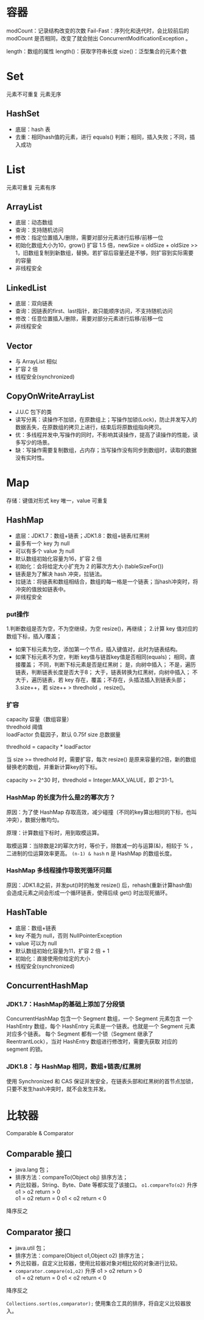 # 容器

modCount：记录结构改变的次数
Fail-Fast：序列化和迭代时，会比较前后的 modCount 是否相同，改变了就会抛出 ConcurrentModificationException 。

length：数组的属性
length()：获取字符串长度
size()：泛型集合的元素个数

# Set

元素不可重复
元素无序

## HashSet
- 底层：hash 表
- 去重：相同hash值的元素，进行 equals() 判断；相同，插入失败；不同，插入成功

# List

元素可重复
元素有序

## ArrayList
- 底层：动态数组
- 查询：支持随机访问
- 修改：指定位置插入/删除，需要对部分元素进行后移/前移一位
- 初始化数组大小为10，grow() 扩容 1.5 倍，newSize = oldSize + oldSize >> 1，旧数组复制到新数组，替换。若扩容后容量还是不够，则扩容到实际需要的容量
- 非线程安全


## LinkedList
- 底层：双向链表
- 查询：因链表的first、last指针，故只能顺序访问，不支持随机访问
- 修改：任意位置插入/删除，需要对部分元素进行后移/前移一位
- 非线程安全

## Vector
- 与 ArrayList 相似
- 扩容 2 倍
- 线程安全(synchronized)

## CopyOnWriteArrayList
- J.U.C 包下的类
- 读写分离：读操作不加锁，在原数组上；写操作加锁(Lock)，防止并发写入的数据丢失，在原数组的拷贝上进行，结束后将原数组指向拷贝。
- 优：多线程并发中,写操作的同时，不影响其读操作，提高了读操作的性能，读多写少的场景。
- 缺：写操作需要复制数组，占内存；当写操作没有同步到数组时，读取的数据没有实时性。

# Map

存储：键值对形式
key 唯一，value 可重复

## HashMap
- 底层：JDK1.7：数组+链表；JDK1.8：数组+链表/红黑树
- 最多有一个 key 为 null
- 可以有多个 value 为 null
- 默认数组初始化容量为16，扩容 2 倍
- 初始化：会将给定大小扩充为 2 的幂次方大小 (tableSizeFor())
- 链表是为了解决 hash 冲突，拉链法。
- 拉链法：将链表和数组相结合，数组的每一格是一个链表；当hash冲突时，将冲突的值放如链表中。
- 非线程安全

### put操作
1.判断数组是否为空，不为空继续，为空 resize()，再继续；
2.计算 key 值对应的数组下标，插入/覆盖；
- 如果下标元素为空，添加第一个节点，插入键值对，此时为链表结构。
- 如果下标元素不为空，判断 key值与链首key值是否相同(equals)；
  相同，直接覆盖；
  不同，判断下标元素是否是红黑树；
	是，向树中插入；
	不是，遍历链表，判断链表长度是否大于8；
	  大于，链表转换为红黑树，向树中插入；
	  不大于，遍历链表，若 key 存在，覆盖；不存在，头插法插入到链表头部；
3.size++，若 size++ > thredhold ，resize()。

### 扩容
capacity	容量（数组容量）		
thredhold 	阈值	
loadFactor	负载因子，默认 0.75f
size		总数据量

thredhold = capacity * loadFactor

当 size >= thredhold 时，需要扩容，每次 resize() 是原来容量的2倍，新的数组替换老的数组，并重新计算key的下标。

capacity >= 2^30 时，thredhold = Integer.MAX_VALUE，即 2^31-1。


### HashMap 的长度为什么是2的幂次方？

原因：为了使 HashMap 存取高效，减少碰撞（不同的key算出相同的下标，也叫冲突），数据分散均匀。

原理：计算数组下标时，用到取模运算。

取模运算：当除数是2的幂次方时，等价于，除数减一的与运算(&)，相较于 % ，二进制的位运算效率更高。
`(n-1) & hash` n 是 HashMap 的数组长度。

### HashMap 多线程操作导致死循环问题

原因：JDK1.8之前，并发put()时的触发 resize() 后，rehash(重新计算hash值) 会造成元素之间会形成一个循环链表，使得后续 get() 时出现死循环。

## HashTable
- 底层：数组+链表
- key 不能为 null，否则 NullPointerException
- value 可以为 null
- 默认数组初始化容量为11，扩容 2 倍 + 1 
- 初始化：直接使用你给定的大小
- 线程安全(synchronized)

## ConcurrentHashMap
### JDK1.7：HashMap的基础上添加了分段锁
ConcurrentHashMap 包含一个 Segment 数组，一个 Segment 元素包含 一个 HashEntry 数组，每个 HashEntry 元素是一个链表。也就是一个 Segment 元素对应多个链表。
每个 Segment 都有一个锁（Segment 继承了 ReentrantLock），当对 HashEntry 数组进行修改时，需要先获取 对应的 segment 的锁。

### JDK1.8：与 HashMap 相同，数组+链表/红黑树
使用 Synchronized 和 CAS 保证并发安全，在链表头部和红黑树的首节点加锁，只要不发生hash冲突时，就不会发生并发。

# 比较器

Comparable & Comparator

## Comparable 接口
- java.lang 包；
- 排序方法：compareTo(Object obj) 排序方法；
- 内比较器，String、Byte、Date 等都实现了该接口。
`o1.compareTo(o2)` 
升序
o1 > o2 return > 0	
o1 = o2 return = 0
o1 < o2 return < 0

降序反之

## Comparator 接口
- java.util 包；
- 排序方法：compare(Object o1,Object o2) 排序方法；
- 外比较器，自定义比较器，使用比较器对象对相比较的对象进行比较。
- `comparator.compare(o1,o2)` 
升序
o1 > o2 return > 0	
o1 = o2 return = 0
o1 < o2 return < 0

降序反之

`Collections.sort(os,comparator);` 使用集合工具的排序，将自定义比较器放入。

